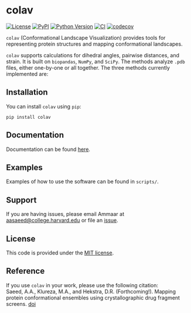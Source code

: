 # colav

[![License](https://img.shields.io/pypi/l/colav.svg?color=green)](https://github.com/Hekstra-Lab/colav/raw/main/LICENSE)
[![PyPI](https://img.shields.io/pypi/v/colav.svg?color=green)](https://pypi.org/project/colav)
[![Python Version](https://img.shields.io/pypi/pyversions/colav.svg?color=green)](https://python.org)
[![CI](https://github.com/Hekstra-Lab/colav/actions/workflows/ci.yml/badge.svg)](https://github.com/Hekstra-Lab/colav/actions/workflows/ci.yml)
[![codecov](https://codecov.io/gh/ammsa23/colav/branch/main/graph/badge.svg?token=J69QAK9A20)](https://codecov.io/gh/ammsa23/colav)

`colav` (Conformational Landscape Visualization) provides tools for representing protein structures and mapping conformational landscapes. 

`colav` supports calculations for dihedral angles, pairwise distances, and strain. It is built on `biopandas`, `NumPy`, and `SciPy`. The methods analyze `.pdb` files, either one-by-one or all together. The three methods currently implemented are: 

## Installation 

You can install `colav` using `pip`: 

```
pip install colav
```

## Documentation 

Documentation can be found [here](https://hekstra-lab.github.io/colav/). 

## Examples 

Examples of how to use the software can be found in `scripts/`. 

## Support 

If you are having issues, please email Ammaar at aasaeed@college.harvard.edu or file an [issue](https://github.com/Hekstra-Lab/colav/issues). 

## License 

This code is provided under the [MIT license](LICENSE). 

## Reference 

If you use `colav` in your work, please use the following citation: <br>
Saeed, A.A., Klureza, M.A., and Hekstra, D.R. (Forthcoming!). Mapping protein conformational ensembles using crystallographic drug fragment screens. [doi]()
